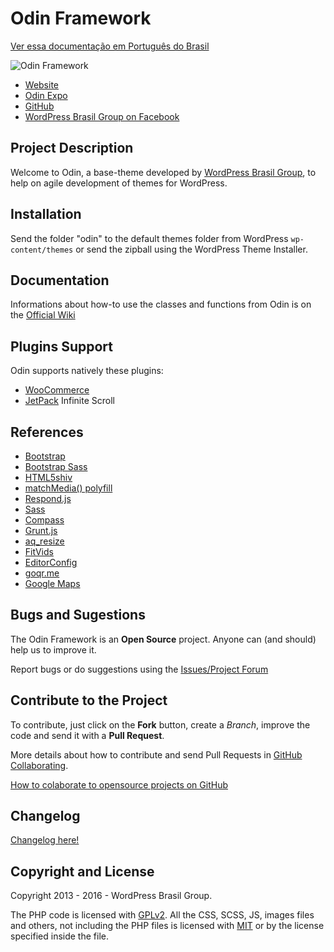 # Odin Framework #

[Ver essa documentação em Português do Brasil](https://github.com/wpbrasil/odin/blob/master/docs/README-pt_BR.md)

![Odin Framework](https://i.imgur.com/DdeMgUx.png)

* [Website](http://wpod.in/)
* [Odin Expo](http://expo.wpod.in/)
* [GitHub](https://github.com/wpbrasil/odin)
* [WordPress Brasil Group on Facebook](https://www.facebook.com/groups/wordpress.brasil)

## Project Description ##

Welcome to Odin, a base-theme developed by [WordPress Brasil Group](https://www.facebook.com/groups/wordpress.brasil), to help on agile development of themes for WordPress.

## Installation ##

Send the folder "odin" to the default themes folder from WordPress `wp-content/themes` or send the zipball using the WordPress Theme Installer.

## Documentation ##

Informations about how-to use the classes and functions from Odin is on the [Official Wiki](https://github.com/wpbrasil/odin/wiki/)

## Plugins Support ##

Odin supports natively these plugins:

* [WooCommerce](http://wordpress.org/extend/plugins/woocommerce/)
* [JetPack](http://wordpress.org/extend/plugins/jetpack/) Infinite Scroll

## References ##

* [Bootstrap](http://getbootstrap.com/)
* [Bootstrap Sass](https://github.com/twbs/bootstrap-sass)
* [HTML5shiv](https://github.com/aFarkas/html5shiv)
* [matchMedia() polyfill](https://github.com/paulirish/matchMedia.js/)
* [Respond.js](https://github.com/scottjehl/Respond)
* [Sass](http://sass-lang.com/)
* [Compass](http://compass-style.org/)
* [Grunt.js](http://gruntjs.com/)
* [aq_resize](https://github.com/sy4mil/Aqua-Resizer)
* [FitVids](https://github.com/davatron5000/FitVids.js)
* [EditorConfig](http://editorconfig.org/)
* [goqr.me](http://goqr.me/)
* [Google Maps](https://developers.google.com/maps/)

## Bugs and Sugestions ##

The Odin Framework is an **Open Source** project. Anyone can (and should) help us to improve it.

Report bugs or do suggestions using the [Issues/Project Forum](https://github.com/wpbrasil/odin/issues)

## Contribute to the Project ##

To contribute, just click on the **Fork** button, create a *Branch*, improve the code and send it with a **Pull Request**.

More details about how to contribute and send Pull Requests in [GitHub Collaborating](https://help.github.com/categories/63/articles).

[How to colaborate to opensource projects on GitHub](http://www.youtube.com/watch?v=H3olaBo83As)

## Changelog ##

[Changelog here!](https://github.com/wpbrasil/odin/blob/master/docs/CHANGELOG.md)

## Copyright and License ##

Copyright 2013 - 2016 - WordPress Brasil Group.

The PHP code is licensed with [GPLv2](http://www.gnu.org/licenses/gpl-2.0.txt).
All the CSS, SCSS, JS, images files and others, not including the PHP files is licensed with [MIT](http://opensource.org/licenses/MIT) or by the license specified inside the file.
